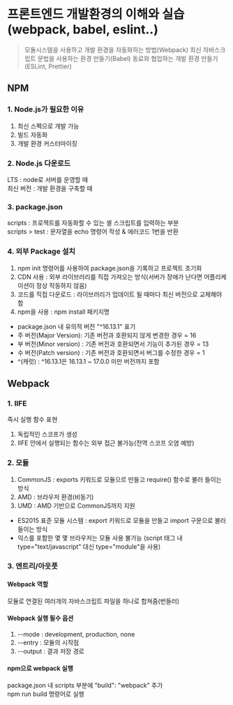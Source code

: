 # 프론트엔드 개발환경의 이해와 실습 (webpack, babel, eslint..)

> 모듈시스템을 사용하고 개발 환경을 자동화하는 방법(Webpack)
최신 자바스크립트 문법을 사용하는 환경 만들기(Babel)
동료와 협업하는 개발 환경 만들기 (ESLint, Prettier)

## NPM

### 1. Node.js가 필요한 이유
1. 최신 스펙으로 개발 가능
2. 빌드 자동화
3. 개발 환경 커스터마이징



### 2. Node.js 다운로드
LTS : node로 서버를 운영할 때  
최신 버전 : 개발 환경을 구축할 때



### 3. package.json
scripts : 프로젝트를 자동화할 수 있는 셸 스크립트를 입력하는 부분  
scripts > test : 문자열을 echo 명령어 작성 & 에러코드 1번을 반환



### 4. 외부 Package 설치
1. npm init 명령어를 사용하여 package.json을 기록하고 프로젝트 초기화
2. CDN 사용 : 외부 라이브러리를 직접 가져오는 방식(서버가 장애가 난다면 어플리케이션이 정상 작동하지 않음)
3. 코드를 직접 다운로드 : 라이브러리가 업데이트 될 때마다 최신 버전으로 교체해야 함
4. npm을 사용 : npm install 패키지명
  - package.json 내 유의적 버전 "^16.13.1" 표기
  - 주 버전(Major Version): 기존 버전과 호환되지 않게 변경한 경우 = 16
  - 부 버전(Minor version) : 기존 버전과 호환되면서 기능이 추가된 경우 = 13
  - 수 버전(Patch version) : 기존 버전과 호환되면서 버그를 수정한 경우 = 1
  - ^(캐럿) : ^16.13.1은 16.13.1 ~ 17.0.0 미만 버전까지 포함



## Webpack

### 1. IIFE
즉시 실행 함수 표현
1. 독립적인 스코프가 생성
2. IIFE 안에서 실행되는 함수는 외부 접근 불가능(전역 스코프 오염 예방)



### 2. 모듈
1. CommonJS : exports 키워드로 모듈으르 만들고 require() 함수로 불러 들이는 방식
2. AMD : 브라우저 환경(비동기)
3. UMD : AMD 기반으로 CommonJS까지 지원

* ES2015 표준 모듈 시스템 : export 키워드로 모듈을 만들고 import 구문으로 불러 들이는 방식
* 익스를 포함한 몇 몇 브라우저는 모듈 사용 불가능 (script 태그 내 type="text/javascript" 대신 type="module"을 사용)



### 3. 엔트리/아웃풋

#### Webpack 역할
모듈로 연결된 여러개의 자바스크립트 파일을 하나로 합쳐줌(번들러)



#### Webpack 실행 필수 옵션
1. --mode : development, production, none
2. --entry : 모듈의 시작점
3. --output : 결과 저장 경로



#### npm으로 webpack 실행
package.json 내 scripts 부분에 "build": "webpack" 추가  
npm run build 명령어로 실행

